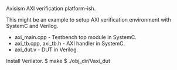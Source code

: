 Axisism AXI verification platform-ish.

This might be an example to setup AXI verification environment with SystemC and Verilog.

* axi_main.cpp - Testbench top module in SystemC.
* axi_tb.cpp, axi_tb.h - AXI handler in SystemC.
* axi_dut.v - DUT in Verilog.

Install Verilator.
$ make
$ ./obj_dir/Vaxi_dut
